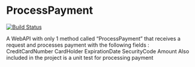 # ProcessPayment
[![Build Status](https://dev.azure.com/FaultClearance/Sheddy%20Test/_apis/build/status/sheddy123.ProcessPayment?branchName=master)](https://dev.azure.com/FaultClearance/Sheddy%20Test/_build/latest?definitionId=4&branchName=master)


A WebAPI with only 1 method called “ProcessPayment” that receives a request and processes payment with the following fields :
 CreditCardNumber
 CardHolder
 ExpirationDate
 SecurityCode 
 Amount
Also included in the project is a unit test for processing payment
